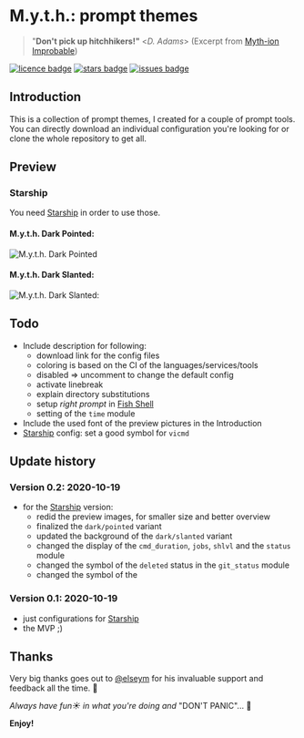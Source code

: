 # M.y.t.h.: prompt themes #

> "**Don't pick up hitchhikers!"** <_D. Adams_> (Excerpt from [Myth-ion Improbable][mi])

[![licence badge]][licence] [![stars badge]][stargazer] [![issues badge]][issues]
<!-- [![donation badge]][donate] -->

## Introduction ##

This is a collection of prompt themes, I created for a couple of prompt tools. You can directly download an individual configuration you're looking for or clone the whole repository to get all.

## Preview ##

### Starship ###

You need [Starship][starship] in order to use those.

#### M.y.t.h. Dark Pointed: ####

![M.y.t.h. Dark Pointed](https://raw.githubusercontent.com/micck/myth-packages/master/screenshots/myth-prompt-themes/dark-pointed-starship.png)

#### M.y.t.h. Dark Slanted: ####

![M.y.t.h. Dark Slanted:](https://raw.githubusercontent.com/micck/myth-packages/master/screenshots/myth-prompt-themes/dark-slanted-starship.png)

## Todo ##

- Include description for following:
    + download link for the config files
    + coloring is based on the CI of the languages/services/tools
    + disabled => uncomment to change the default config
    + activate linebreak
    + explain directory substitutions
    + setup _right prompt_ in [Fish Shell][fish]
    + setting of the `time` module
- Include the used font of the preview pictures in the Introduction
- [Starship][starship] config: set a good symbol for `vicmd`

## Update history ##

### Version 0.2: 2020-10-19 ###

- for the [Starship][starship] version:
    + redid the preview images, for smaller size and better overview
    + finalized the `dark/pointed` variant
    + updated the background of the `dark/slanted` variant
    + changed the display of the `cmd_duration`, `jobs`, `shlvl` and the `status` module
    + changed the symbol of the `deleted` status in the `git_status` module
    + changed the symbol of the

### Version 0.1: 2020-10-19 ###

- just configurations for [Starship][starship]
- the MVP ;)

## Thanks ##

Very big thanks goes out to [@elseym][siwa] for his invaluable support and feedback all the time. :yellow_heart:

*Always have fun:sunny: in what you're doing and* "DON'T PANIC"... :rocket:

**Enjoy!**

<!-- ------------------------------------ reference section ------------------------------------ -->

[mi]: https://www.goodreads.com/book/show/74297.Myth_ion_Improbable
[starship]: https://starship.rs/

[licence badge]: https://img.shields.io/github/license/micck/myth-prompt-themes
[licence]: <LICENSE>
[stars badge]: https://img.shields.io/github/stars/micck/myth-prompt-themes
[stargazer]: https://github.com/micck/myth-prompt-themes/stargazers
[issues badge]: https://img.shields.io/github/issues/micck/myth-prompt-themes
[issues]: https://img.shields.io/github/issues/micck/myth-prompt-themes
[paypal badge]: https://img.shields.io/badge/paypal-donate-ff69b4.svg?style=flat
[donate]: https://ZZZ.not.yet.known/

[fish]: https://fishshell.com

[siwa]: https://github.com/elseym
